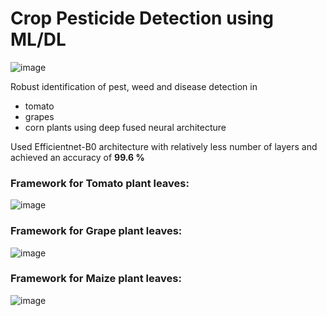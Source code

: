 # Crop Pesticide Detection using ML/DL

![image](https://github.com/user-attachments/assets/d5446e63-40d7-4430-9d44-5fb11d98cc9d)

Robust identification of pest, weed and disease detection in
- tomato
- grapes
- corn
plants using deep fused neural architecture 

Used Efficientnet-B0 architecture with relatively less number of layers and achieved an accuracy of **99.6 %**

### **Framework for Tomato plant leaves**:

![image](https://github.com/user-attachments/assets/24e7ad25-129a-4b1a-a75f-b4ad67b94bec)

### **Framework for Grape plant leaves**:

![image](https://github.com/user-attachments/assets/f3a1005f-16a9-4e77-8a9c-b9fffe1f8411)

### **Framework for Maize plant leaves**:

![image](https://github.com/user-attachments/assets/7b2662c0-2eb3-41de-b1bb-fd98c58d5199)



